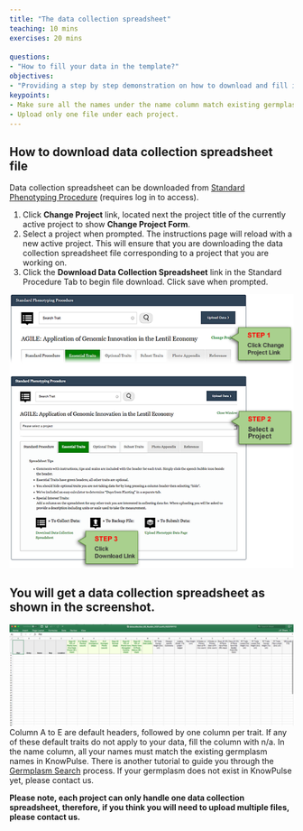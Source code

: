 ```yaml
---
title: "The data collection spreadsheet"
teaching: 10 mins
exercises: 20 mins
 
questions:
- "How to fill your data in the template?"
objectives:
- "Providing a step by step demonstration on how to download and fill in a data collection spreadsheet."
keypoints:
- Make sure all the names under the name column match existing germplasm in KnowPulse.
- Upload only one file under each project. 
---
```


## How to download data collection spreadsheet file
Data collection spreadsheet can be downloaded from [Standard Phenotyping Procedure](https://knowpulse.usask.ca/phenotypes/raw/instructions) (requires log in to access).

1.	Click **Change Project** link, located next the project title of the currently active project to show **Change Project Form**.
2.	Select a project when prompted. The instructions page will reload with a new active project. This will ensure that you are downloading the data collection spreadsheet file corresponding to a project that you are working on.
3.	Click the **Download Data Collection Spreadsheet** link in the Standard Procedure Tab to begin file download. Click save when prompted.

![Screenshot of main code listing](../fig/howto-upload-raw-phenotypic-data.17.png)

## You will get a data collection spreadsheet as shown in the screenshot.

![Screenshot of main code listing](../fig/howto-upload-raw-phenotypic-data.8.png)
Column A to E are default headers, followed by one column per trait. If any of these default traits do not apply to your data, fill the column with n/a. In the name column, all your names must match the existing germplasm names in KnowPulse. There is another tutorial to guide you through the [Germplasm Search](https://knowpulse-knowledgebase.github.io/Germplasm-Search/) process. If your germplasm does not exist in KnowPulse yet, please contact us.


**Please note, each project can only handle one data collection spreadsheet, therefore, if you think you will need to upload multiple files, please contact us.**
